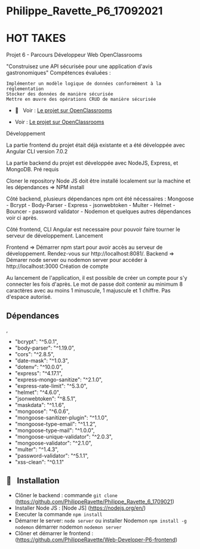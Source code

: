 # Philippe_Ravette_P6_17092021
# HOT TAKES #

Projet 6 - Parcours Développeur Web OpenClassrooms

"Construisez une API sécurisée pour une application d'avis gastronomiques"
Compétences évaluées :

    Implémenter un modèle logique de données conformément à la réglementation
    Stocker des données de manière sécurisée
    Mettre en œuvre des opérations CRUD de manière sécurisée
    
* 👀  &nbsp; Voir : [Le projet sur OpenClassrooms](https://openclassrooms.com/fr/projects/676/assignment "Cliquez pour voir le projet")

  
* Voir : [Le projet sur OpenClassrooms](https://openclassrooms.com/fr/projects/676/assignment "Cliquez pour voir le projet")

Développement

La partie frontend du projet était déjà existante et a été développée avec Angular CLI version 7.0.2

La partie backend du projet est développée avec NodeJS, Express, et MongoDB.
Pré requis

Cloner le repository Node JS doit être installé localement sur la machine et les dépendances => NPM install

Côté backend, plusieurs dépendances npm ont été nécessaires : Mongoose - Bcrypt - Body-Parser - Express - jsonwebtoken - Multer - Helmet - Bouncer - password validator - Nodemon et quelques autres dépendances voir ci après.

Côté frontend, CLI Angular est necessaire pour pouvoir faire tourner le serveur de développement.
Lancement

Frontend => Démarrer npm start pour avoir accès au serveur de développement. Rendez-vous sur http://localhost:8081/. Backend => Démarer node server ou nodemon server pour accéder à http://localhost:3000
Création de compte

Au lancement de l'application, il est possible de créer un compte pour s'y connecter les fois d'après. Le mot de passe doit contenir au minimum 8 caractères avec au moins 1 minuscule, 1 majuscule et 1 chiffre. Pas d'espace autorisé.

## Dépendances ##
,
* "bcrypt": "^5.0.1",
* "body-parser": "^1.19.0",
* "cors": "^2.8.5",
* "date-mask": "^1.0.3",
* "dotenv": "^10.0.0",
* "express": "^4.17.1",
* "express-mongo-sanitize": "^2.1.0",
* "express-rate-limit": "^5.3.0",
* "helmet": "^4.6.0",
* "jsonwebtoken": "^8.5.1",
* "maskdata": "^1.1.6",
* "mongoose": "^6.0.6",
* "mongoose-sanitizer-plugin": "^1.1.0",
* "mongoose-type-email": "^1.1.2",
* "mongoose-type-mail": "^1.0.0",
* "mongoose-unique-validator": "^2.0.3",
* "mongoose-validator": "^2.1.0",
* "multer": "^1.4.3",
* "password-validator": "^5.1.1",
* "xss-clean": "^0.1.1"



##  🔨 &nbsp; Installation ##

* Clôner le backend : commande `git clone` (https://github.com/PhilippeRavette/Philippe_Ravette_6_1709021)
* Installer Node JS : [Node JS] (https://nodejs.org/en/)
* Executer la commande `npm install`
* Démarrer le server: `node server` ou installer Nodemon `npm install -g nodemon` démarrer nodemon `nodemon server`
* Clôner et démarrer le frontend : (https://github.com/PhilippeRavette/Web-Developer-P6-frontend)
